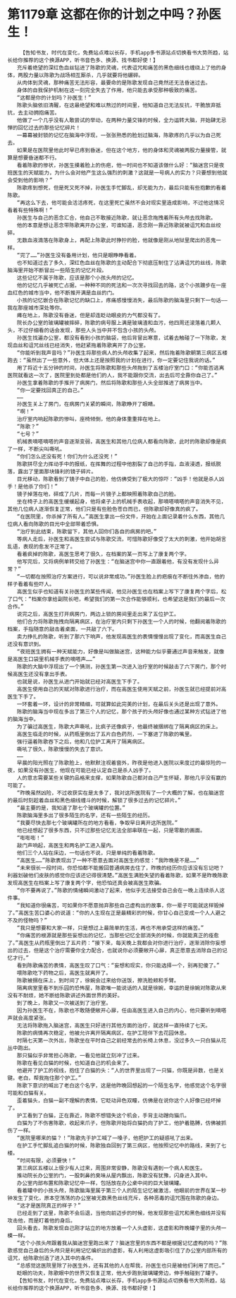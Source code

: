 # 第1179章 这都在你的计划之中吗？孙医生！
        【告知书友，时代在变化，免费站点难以长存，手机app多书源站点切换看书大势所趋，站长给你推荐的这个换源APP，听书音色多、换源、找书都好使！】
       充斥着绝望的深红色血丝钻进了陈歌的灵魂，代表诅咒和痛苦的黑色细线也缠绕上了他的身体，两股力量以陈歌为战场相互厮杀，几乎就要将他碾碎。
       从肉体到灵魂，那种痛苦无法形容，最要命的是陈歌发现自己竟然还无法昏迷过去。
       身体的自我保护机制在这一刻完全失去了作用，他只能去承受那种极致的痛苦。
       “这都是你的计划吗？孙医生！”
       陈歌头脑依旧清醒，在这最绝望和难以熬过的时间里，他知道自己无法反抗，干脆放弃抵抗，去主动拥抱痛苦。
       他做了一个几乎没有人敢尝试的举动，在两种力量交锋的时候，全力运转大脑，开始肆无忌惮的回忆过去的那些记忆碎片！
       一幕幕被封锁的记忆在脑海中浮现，一张张熟悉的脸划过脑海，陈歌疼的几乎以为自己死去。
       如果是在医院里他此时早已疼到昏迷，但在这个地方，他的身体和灵魂被两股力量接管，就算是想要昏迷都不行。
       看着陈歌的惨状，孙医生摸着脸上的伤疤，他一时间也不知道该做什么好：“脑迷宫只是夜班医生的天赋能力，为什么会对他产生这么强烈的刺激？这就是一号病人的实力？只要想到他就会受到他的影响？”
       陈歌疼到想死，但是死又死不掉，孙医生手忙脚乱，却无能为力，最后只能有些抱歉的看着陈歌。
       “再这么下去，他可能会活活疼死，在这里死亡虽然不会对现实里造成影响，不过他这情况看着有些特殊啊！”
       孙医生与自己的恶念汇合，他自己不敢接近陈歌，就让恶念拖拽着所有头颅去找陈歌。
       他的本意是想让恶念带陈歌离开办公室，可谁知道，恶念刚一靠近陈歌就被诅咒和血丝绞碎。
       无数血液滴落在陈歌身上，再配上陈歌此时狰狞的脸，他就像是刚从地狱里爬出的恶鬼一样。
       “完了……”孙医生没有备用计划，他只是眼睁睁看着。
       也不知道过去了多久，深红色血丝在陈歌的主动配合下彻底压制住了沾满诅咒的丝线，陈歌脑海里开始不断冒出一些陌生的记忆片段。
       这些记忆不属于陈歌，应该是那个小孩头颅的记忆。
       他的记忆几乎被死亡占据，一种种不同的死法和一次次寻找回去的路，这个小孩踱步在一座血红色的城市当中，他不断推开满是血丝的门。
       小孩的记忆嵌合在陈歌记忆的缺口上，疼痛感慢慢消失，最后陈歌的脑海里只剩下一句话——我在那座城市深处等你。
       瘫在地上，陈歌没有昏迷，但是却连眨动眼皮的力气都没有了。
       院长办公室的玻璃罐被摔碎，陈歌的病号服上满是玻璃渣和血污，他四周还滚落着几颗人头，不过仔细看的话会发现，那些人头当中并不包含小孩的头颅。
       孙医生找遍办公室，都没有看到小孩的脑袋，他后背冒出寒意，试着去触碰了一下陈歌，发现血丝和诅咒丝线已经消失，他赶紧拖着陈歌离开了办公室。
       “你能听到我声音吗？”孙医生将那些病人的头颅收集了起来，然后拖着陈歌朝第三病区五楼跑去：“虽然出了一些意外，但大体上还是按照我的计划在进行，你一定要记住我说的话。”
       用了将近十五分钟的时间，孙医生将陈歌和那些头颅拖到了五楼治疗室门口：“你能否逃离医院就看这一次了，医院里到处都是他们的人，我不能跟你交流，出去后可全靠你自己了。”
       孙医生拿着陈歌的手推开了病房门，然后将陈歌和那些人头全部推进了病房当中。
       “你一定要找回真正的自己。”
       ……
       孙医生关上了房门，在病房门关紧的瞬间，陈歌睁开了眼睛。
       “啊！”
       治疗室内响起陈歌的惨叫，座椅倾倒，他的身体重重摔在地上。
       “陈歌？”
       “七号？”
       机械表嘀嗒嘀嗒的声音逐渐变弱，高医生和其他几位病人都看向陈歌，此时的陈歌却像是疯了一样，不断尖叫嘶吼。
       “你们怎么还没有死！你们为什么还没死！”
       陈歌拼尽全力挥动手中的报纸，在挥舞的过程中他割裂了自己的手指，血液浸透，报纸脱落，露出了里面那块锋利的镜子碎片。
       目光移动，陈歌看到了镜子中自己的脸，他仿佛受到了极大的惊吓：“凶手！他就是杀人凶手！是他杀了你们！”
       镜子掉落在地，碎成了几片，而每一片镜子上都映照着陈歌自己的脸。
       坐在椅子上的高医生缓缓起身，他将桌子上的机械手表收起，那嘀嗒嘀嗒的声音消失不见，其他几位病人逐渐恢复正常，他们只是有些脸色苍白而已，但陈歌却好像真的疯了。
       “在医院里，你杀掉了所有人。”高医生拿出一份文件，开始在上面记录着什么东西，其他几位病人看向陈歌的目光中全部带着恐惧。
       “治疗到此结束，陈歌留下，其他人回你们各自的病房的吧。”
       等病人走后，孙医生和高医生尝试与陈歌交流，可惜陈歌好像受了太大的刺激，他开始胡言乱语，表现的愈发不正常了。
       看着疯掉的陈歌，高医生思考了很久，在档案的某一页写上了康复两个字。
       他写完后，又将病例单转交给了孙医生：“在脑迷宫中你一直跟着他，有没有发现什么异常？”
       “一切都在按照治疗方案进行，可以说非常成功。”孙医生脸上的疤痕在不断往外渗血，他的样子看着有些吓人。
       高医生似乎也知道有关孙医生的某些传闻，他见孙医生也在档案上写下了康复两个字后，松了口气：“档案你拿给副院长吧，希望我们的第一次合作能够顺利，也希望这是我们的最后一次合作。”
       说完之后，高医生打开病房门，两边上锁的房间里走出来了五位护工。
       他们合力将陈歌拖拽向隔离病区，在治疗室内只剩下孙医生一个人的时候，他翻阅着陈歌的档案，手指随意的敲击着桌面，一共敲了六下。
       卖力挣扎的陈歌，听到了那六下响声，他发现高医生的表情慢慢出现了变化，而高医生自己还没有意识到。
       “夜班医生拥有一种天赋能力，好像是叫做脑迷宫，这种能力似乎要通过声音来触发，就像是高医生口袋里机械手表的嘀嗒声……”
       陈歌的大脑中浮现出了一个猜测，孙医生第一次进入治疗室的时候敲击了六下房门，那个时候高医生还没有拿出手表。
       也就是说，孙医生从进门开始就已经对高医生下手了。
       高医生使用自己的天赋对陈歌进行治疗，而在高医生使用天赋之前，孙医生就已经提前对高医生下手了。
       一环套着一环，设计的非常精细，可就算如此完美的计划，在最后关头还是出现了意外。
       陈歌的脑海当中现在多出了第三个人的记忆，那个孩子的头颅好像也通过某种方式钻进了他的脑海当中。
       为了骗过高医生，陈歌大声嘶吼，比疯子还像疯子，他最终被捆绑在了隔离病区的床上。
       高医生临走的时候，从药瓶里倒出了五片白色药剂，一下塞进了陈歌的嘴里。
       强行逼着陈歌吞下之后，他和几位护工离开了隔离病区。
       嘶吼了很久，陈歌慢慢的失去了意识。
       ……
       早晨的阳光照在了陈歌脸上，他默默注视着窗外，昨夜是他进入医院以来度过的最惊险的一夜，如果没有孙医生，他现在可能已经认定自己是杀人凶手了。
       人的意志需要某些关键的品格来支撑，如果陈歌自己都对自己产生怀疑，那他几乎没有赢的可能了。
       “昨晚虽然凶险，不过收获实在是太多了，我对这所医院有了一个大概的了解，也在脑迷宫的最后时刻趁着血丝和黑色细线缠斗的时候，解锁了很多过去的记忆碎片。”
       “最主要的是，我知道了那七个玻璃罐的位置。”
       陈歌脑海里多出了很多陌生的名字，还有一些陌生的经历。
       “我要尽快去那七个玻璃罐所在的地方看看，争取早日离开这所医院。”
       他已经想起了很多东西，只不过那些记忆无法全部串联在一起，只是零散的画面。
       “嘭嘭嘭！”
       敲门声响起，高医生和两名护工进入屋内。
       他们三个人站在床边，一句话也不说，只是单纯的看着陈歌。
       “高医生……”陈歌表现出了一种不愿意去面对高医生的感觉：“我昨晚是不是……”
       “未来很长一段时间，你恐怕都不能搬回普通病房去住了，昨晚的经历你应该没有忘记吧？利器划破他们皮肤的感觉你应该还记得很清楚。”高医生满脸失望的看着陈歌，如果不是昨晚陈歌发现高医生在档案上写了康复两个字，他恐怕还真会被高医生欺骗。
       “你不要再说了。”陈歌的情绪瞬间激动了起来，他似乎无法接受自己会在一晚上连续杀人这件事。
       “我知道你很痛苦，可如果你不愿意抛弃那些自己虚构出的故事，你一辈子可能就这样毁掉了。”高医生苦口婆心的说道：“你的人生现在正是最精彩的时候，你甘心自己变成一个人人避之不及的怪物吗？”
       “我只是想要和大家一样，只是想过上最简单的生活，再也不用承受这样的痛苦。”
       “你痛苦的根源就是那些妄想出的记忆，当那些记忆全部消失的时候，你就能真正的痊愈了。”高医生从药瓶里倒出了五片药：“接下来，每天晚上我都会对你进行治疗，逐渐消除你妄想出的过去，但是这个治疗需要你全力配合，也就说你必须要敞开心扉，真正愿意去消除自己的记忆才行。”
       看到陈歌痛苦的表情，高医生叹了口气：“妄想和现实，你只能选择一个，别再犯傻了。”
       喂陈歌吃下药物之后，高医生就离开了。
       陈歌被捆在床上，到时间了，徐婉会过来给你送饭，擦洗脸颊和手臂。
       隔离病室里看不到乐园的恐怖屋，陈歌唯一能说话的人就是徐婉，幸运的是徐婉对陈歌从来没有不耐烦，她不断给陈歌讲述外面世界的美好。
       到了晚上，陈歌又一次被送到了治疗室。
       因为孙医生不在，陈歌也不敢随便敞开心扉，任由高医生进入自己的内心，他只要听到嘀嗒声就会高度紧张。
       无法将陈歌拖入脑迷宫，高医生只好进行其他方面的治疗，就这样一直持续了七天。
       陈歌的病情再次稳定，他被允许离开隔离病区，在护工陪伴下去花园休息。
       时隔七天第一次外出，陈歌坐在平时自己之前经常去的长椅上休息，没过多久一只白猫从花丛中跑出。
       那只猫似乎非常担心陈歌，一看见他就立刻冲了过来。
       陈歌在看见白猫的时候，也知道自己的机会来了。
       他避开了护工的视线，抱住了白猫的头：“人的世界里出现了一只猫，你既是异数，也是关键。老白，帮我拖住那个护工。”
       陈歌下意识的喊出了老白这个名字，这是他昨晚回想起的一个陌生名字，他感觉这个名字很可能和白猫有关。
       歪着猫头，白猫一副不理解的表情，它眨动异色双瞳，仿佛是在说你这个人好像已经坏掉了。
       护工看到了白猫，正在靠近，陈歌不想错失这个机会，手背主动蹭向猫爪。
       白猫为了不伤害陈歌，收起来爪子，但陈歌开始将白猫扔向了护工，他护着胳膊，仿佛被抓伤了一样。
       “医院里哪来的猫？！”陈歌先于护工喊了一嗓子，他把护工的疑惑吼了出来。
       在护工手忙脚乱追白猫的时候，陈歌独自回到了第三病区，他按照记忆中的路线，来到了七楼。
       “时间有限，必须要快！”
       第三病区五楼以上很少有人过来，周围非常安静，陈歌没有遇到一个病人和医生。
       推动院长办公室的门，一股刺鼻的臭味从屋内飘出，陈歌没有犹豫，闪身进入其中。
       办公室内部布置和陈歌记忆中一样，包括放在办公桌中间的巨大玻璃罐。
       看着罐中的小孩头颅，陈歌脑海里属于第三个人的陌生记忆被激活，他眼前的世界在某一秒钟发生了变化，原本空荡荡的办公室被无数黑色丝线充斥，各种恶毒的诅咒围在陈歌的身边。
       “这才是医院真正的样子？”
       已经走到了这里，陈歌不会后退，当他向前迈步的时候，他发现那些诅咒和黑色细线并没有攻击他，而是盯着他的身后。
       回头看去，陈歌发现自己刚才站立的地方放着一个人头虚影，这虚影和昨晚罐子里的头颅一模一样。
       “这个小孩头颅跟着我从脑迷宫里跑出来了？脑迷宫里的东西不都是根据记忆虚构的吗？”陈歌感觉自己身后的头颅只是利用记忆编织出的虚影，有人利用这虚影吸引住了办公室内部所有的诅咒，给陈歌创造了进入其中的条件。
       “总感觉这医院里除了孙医生外，还有其他的人在帮我，孙医生也只是被他们利用了而已。”
       眨眼的功夫，陈歌眼中的世界又恢复正常，他大步跑到玻璃罐旁边，伸手触碰到了罐子。
       【告知书友，时代在变化，免费站点难以长存，手机app多书源站点切换看书大势所趋，站长给你推荐的这个换源APP，听书音色多、换源、找书都好使！】